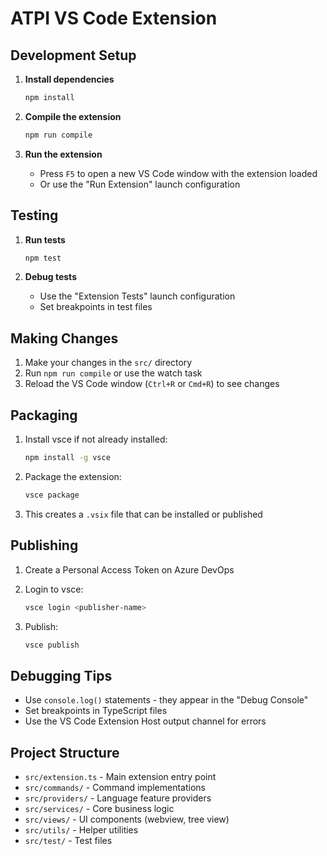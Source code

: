 # ATPI VS Code Extension

## Development Setup

1. **Install dependencies**
   ```bash
   npm install
   ```

2. **Compile the extension**
   ```bash
   npm run compile
   ```

3. **Run the extension**
   - Press `F5` to open a new VS Code window with the extension loaded
   - Or use the "Run Extension" launch configuration

## Testing

1. **Run tests**
   ```bash
   npm test
   ```

2. **Debug tests**
   - Use the "Extension Tests" launch configuration
   - Set breakpoints in test files

## Making Changes

1. Make your changes in the `src/` directory
2. Run `npm run compile` or use the watch task
3. Reload the VS Code window (`Ctrl+R` or `Cmd+R`) to see changes

## Packaging

1. Install vsce if not already installed:
   ```bash
   npm install -g vsce
   ```

2. Package the extension:
   ```bash
   vsce package
   ```

3. This creates a `.vsix` file that can be installed or published

## Publishing

1. Create a Personal Access Token on Azure DevOps
2. Login to vsce:
   ```bash
   vsce login <publisher-name>
   ```

3. Publish:
   ```bash
   vsce publish
   ```

## Debugging Tips

- Use `console.log()` statements - they appear in the "Debug Console"
- Set breakpoints in TypeScript files
- Use the VS Code Extension Host output channel for errors

## Project Structure

- `src/extension.ts` - Main extension entry point
- `src/commands/` - Command implementations
- `src/providers/` - Language feature providers
- `src/services/` - Core business logic
- `src/views/` - UI components (webview, tree view)
- `src/utils/` - Helper utilities
- `src/test/` - Test files